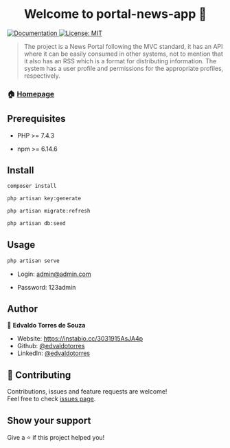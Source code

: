 <h1 align="center">Welcome to portal-news-app 👋</h1>
<p>
  <a href="https://github.com/edvaldotorres/portal-news-app#readme" target="_blank">
    <img alt="Documentation" src="https://img.shields.io/badge/documentation-yes-brightgreen.svg" />
  </a>
  <a href="#" target="_blank">
    <img alt="License: MIT" src="https://img.shields.io/badge/License-MIT-yellow.svg" />
  </a>
</p>

> The project is a News Portal following the MVC standard, it has an API where it can be easily consumed in other systems, not to mention that it also has an RSS which is a format for distributing information. The system has a user profile and permissions for the appropriate profiles, respectively.

### 🏠 [Homepage](https://github.com/edvaldotorres/portal-news-app#readme)

## Prerequisites

* PHP >= 7.4.3

* npm >= 6.14.6
## Install

```sh
composer install
```

```sh
php artisan key:generate
```

```sh
php artisan migrate:refresh 
```

```sh
php artisan db:seed
```
## Usage

```sh
php artisan serve
```

* Login: admin@admin.com

* Password: 123admin

## Author

👤 **Edvaldo Torres de Souza**

* Website: https://instabio.cc/3031915AsJA4p
* Github: [@edvaldotorres](https://github.com/edvaldotorres)
* LinkedIn: [@edvaldotorres](https://linkedin.com/in/https:\/\/linkedin.com\/in\/edvaldo-torres-189894150)

## 🤝 Contributing

Contributions, issues and feature requests are welcome!<br />Feel free to check [issues page](https://github.com/edvaldotorres/portal-news-app/issues). 

## Show your support

Give a ⭐️ if this project helped you!